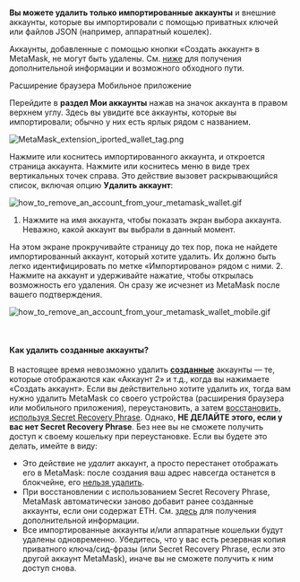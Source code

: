 ### 
**Вы можете удалить только импортированные аккаунты** и внешние аккаунты, которые вы импортировали с помощью приватных ключей или файлов JSON (например, аппаратный кошелек).


Аккаунты, добавленные с помощью кнопки «Создать аккаунт» в MetaMask, не могут быть удалены. См. [ниже](#h_01G04RAQEGEFCA0Z74S4PANNDV) для получения дополнительной информации и возможного обходного пути.




Расширение браузера Мобильное приложение


Перейдите в **раздел Мои аккаунты** нажав на значок аккаунта в правом верхнем углу. Здесь вы увидите все аккаунты, которые вы импортировали; обычно у них есть ярлык рядом с названием.


![MetaMask_extension_iported_wallet_tag.png](https://support.metamask.io/hc/article_attachments/9336162513435/MetaMask_extension_iported_wallet_tag.png)


Нажмите или коснитесь импортированного аккаунта, и откроется страница аккаунта. Нажмите или коснитесь меню в виде трех вертикальных точек справа. Это действие вызовет раскрывающийся список, включая опцию **Удалить аккаунт**: 


![how_to_remove_an_account_from_your_metamask_wallet.gif](https://support.metamask.io/hc/article_attachments/9336581400603/how_to_remove_an_account_from_your_metamask_wallet.gif)




1. Нажмите на имя аккаунта, чтобы показать экран выбора аккаунта. Неважно, какой аккаунт вы выбрали в данный момент.


На этом экране прокручивайте страницу до тех пор, пока не найдете импортированный аккаунт, который хотите удалить. Их должно быть легко идентифицировать по метке «Импортировано» рядом с ними.
2. Нажмите на аккаунт и удерживайте нажатие, чтобы открылась возможность его удаления. Он сразу же исчезнет из MetaMask после вашего подтверждения.


![how_to_remove_an_account_from_your_metamask_wallet_mobile.gif](https://support.metamask.io/hc/article_attachments/9345455292059)




 



#### Как удалить созданные аккаунты?


В настоящее время невозможно удалить [**созданные**](https://support.metamask.io/hc/en-us/articles/360015289452) аккаунты — те, которые отображаются как «Аккаунт 2» и т.д., когда вы нажимаете «Создать аккаунт». Если вы действительно хотите удалить их, тогда вам нужно удалить MetaMask со своего устройства (расширения браузера или мобильного приложения), переустановить, а затем [восстановить, используя Secret Recovery Phrase](https://support.metamask.io/hc/en-us/articles/360015289612). Однако, **НЕ ДЕЛАЙТЕ этого, если у вас нет Secret Recovery Phrase**. Без нее вы не сможете получить доступ к своему кошельку при переустановке. Если вы будете это делать, имейте в виду:


* Это действие не *удалит* аккаунт, а просто перестанет отображать его в MetaMask: после создания ваш адрес навсегда останется в блокчейне, его [нельзя удалить](https://support.metamask.io/hc/en-us/articles/360042515731-How-can-I-delete-my-MetaMask-wallet-#:~:text=Due%20to%20the%20nature%20of%20the%20blockchain%2C%20users%20cannot%20permanently%20delete%20an%20account%20on%20the%20Ethereum%20network.%20If%20you%20no%20longer%20want%20to%20use%20MetaMask%2C%20simply%20uninstall.%C2%A0).
* При восстановлении с использованием Secret Recovery Phrase, MetaMask автоматически заново добавит ранее созданные аккаунты, если они содержат ETH. См. [здесь](https://support.metamask.io/hc/en-us/articles/360015289612-How-to-restore-your-MetaMask-wallet-from-Secret-Recovery-Phrase#:~:text=What%20about%20restoring,this%20guide.) для получения дополнительной информации.
* Все импортированные аккаунты и/или аппаратные кошельки будут удалены одновременно. Убедитесь, что у вас есть резервная копия приватного ключа/сид-фразы (или Secret Recovery Phrase, если это другой аккаунт MetaMask), иначе вы не сможете получить к ним доступ снова.


